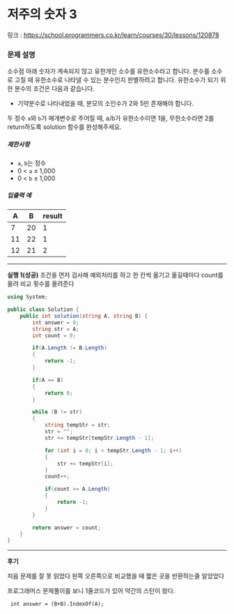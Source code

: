 ﻿# 저주의 숫자 3

링크 : https://school.programmers.co.kr/learn/courses/30/lessons/120878


### 문제 설명

소수점 아래 숫자가 계속되지 않고 유한개인 소수를 유한소수라고 합니다. 분수를 소수로 고칠 때 유한소수로 나타낼 수 있는 분수인지 판별하려고 합니다. 유한소수가 되기 위한 분수의 조건은 다음과 같습니다.

-   기약분수로 나타내었을 때, 분모의 소인수가 2와 5만 존재해야 합니다.

두 정수  `a`와  `b`가 매개변수로 주어질 때, a/b가 유한소수이면 1을, 무한소수라면 2를 return하도록 solution 함수를 완성해주세요.

##### 제한사항
-   `a`,  `b`는 정수
-   0 <  `a` ≤ 1,000
-   0 <  `b` ≤ 1,000

##### 입출력 예
|A|B|result|
|---|---|---|
|7|20|1|
|11|22|1|
|12|21|2|


---
**실행 1(성공)**
조건을 먼저 검사해 예외처리를 하고
한 칸씩 옮기고 옮길때마다 count를 올려 비교 횟수를 올려준다


```csharp
using System;

public class Solution {
    public int solution(string A, string B) {
        int answer = 0;
        string str = A;
        int count = 0;

        if(A.Length != B.Length)
        {
            return -1;
        }

        if(A == B)
        {
            return 0;
        }

        while (B != str)
        {
            string tempStr = str;
            str = "";
            str += tempStr[tempStr.Length - 1];

            for (int i = 0; i < tempStr.Length - 1; i++)
            {
                str += tempStr[i];
            }
            count++;

            if(count >= A.Length)
            {
                return -1;
            }
        }

        return answer = count;
    }
}
```

---
**후기**

처음 문제를 잘 못 읽었다
왼쪽 오른쪽으로 비교했을 때 짧은 곳을 반환하는줄 알았었다

프로그래머스 문제풀이를 보니 1줄코드가 있어 약간의 스턴이 왔다.

```
 int answer = (B+B).IndexOf(A);
```